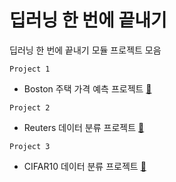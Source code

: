 # 딥러닝 한 번에 끝내기

딥러닝 한 번에 끝내기 모듈 프로젝트 모음

`Project 1`
- Boston 주택 가격 예측 프로젝트 [🔗](https://github.com/wnsk0427/2023-AIFFEL-QUEST/blob/master/OneShotQUEST/Project1.ipynb)

`Project 2`
- Reuters 데이터 분류 프로젝트 [🔗](https://github.com/wnsk0427/2023-AIFFEL-QUEST/blob/master/OneShotQUEST/Project2.ipynb)

`Project 3`
- CIFAR10 데이터 분류 프로젝트 [🔗](https://github.com/wnsk0427/2023-AIFFEL-QUEST/blob/master/OneShotQUEST/Project3.ipynb)
